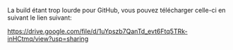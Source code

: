 La build étant trop lourde pour GitHub, vous pouvez télécharger celle-ci en suivant le lien suivant:

https://drive.google.com/file/d/1uYpszb7QanTd_evt6Ftq5TRk-inHCtmq/view?usp=sharing
